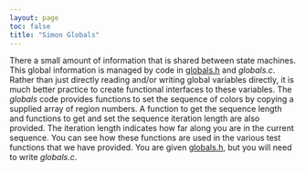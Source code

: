 ```yaml
---
layout: page
toc: false
title: "Simon Globals"
---
```


There a small amount of information that is shared between state machines. This global information is managed by code in [globals.h]({{site.github.fileurl}}/archive/lab_simon/globals.h) and *globals.c*. Rather than just directly reading and/or writing global variables directly, it is much better practice to create functional interfaces to these variables. The *globals* code provides functions to set the sequence of colors by copying a supplied array of region numbers. A function to get the sequence length and functions to get and set the sequence iteration length are also provided. The iteration length indicates how far along you are in the current sequence. You can see how these functions are used in the various test functions that we have provided.
You are given [globals.h]({{site.github.fileurl}}/archive/lab_simon/globals.h), but you will need to write *globals.c*.